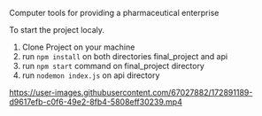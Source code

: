 Computer tools for providing a pharmaceutical enterprise

To start the project localy.

1. Clone Project on your machine
2. run `npm install` on both directories final_project and api
3. run `npm start` command on final_project directory
4. run `nodemon index.js` on api  directory



https://user-images.githubusercontent.com/67027882/172891189-d9617efb-c0f6-49e2-8fb4-5808eff30239.mp4

